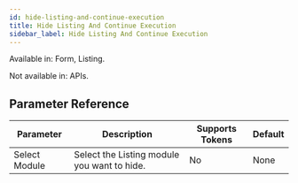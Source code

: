 ```yaml
---
id: hide-listing-and-continue-execution
title: Hide Listing And Continue Execution
sidebar_label: Hide Listing And Continue Execution
---
```


Available in: Form, Listing.

Not available in: APIs.




## Parameter Reference
| Parameter | Description | Supports Tokens | Default |
| -- | -- | -- | -- |
| Select Module | Select the Listing module you want to hide. | No | None |
